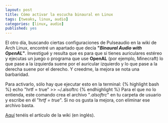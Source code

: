 ```yaml
---
layout: post
title: Cómo activar la escucha binaural en Linux
tags: [tweaks, linux, audio]
categories: [linux, audio]
published: yes
---
```

El otro día, buscando ciertas configuraciones de Pulseaudio en la wiki de Arch Linux, encontré un apartado que decía **"*Binaural Audio with OpenAL*"**. Investigué y resulta que es para que si tienes auriculares estéreo y ejecutas un juego o programa que use **OpenAL** (por ejemplo, Minecraft) lo que pase a la izquierda suene por el auricular izquierdo y lo que pase a la derecha suene por el derecho. Y creedme, la mejora se nota una barbaridad.

Para activarlo, sólo hay que ejecutar esto en la terminal:
{% highlight bash %}
echo "hrtf = true" >> ~/.alsoftrc
{% endhighlight %}
Para el que no lo entienda, este comando crea el archivo "*.alsoftrc*" en tu carpeta de usuario y escribe en él "*hrtf = true*". Si no os gusta la mejora, con eliminar ese archivo basta.

[Aquí][ArchWiki] tenéis el artículo de la wiki (en inglés). 


[ArchWiki]: https://wiki.archlinux.org/index.php/Gaming#Binaural_Audio_with_OpenAL
